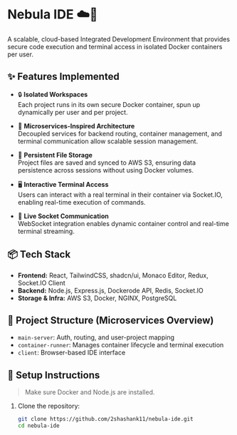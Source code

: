 # Nebula IDE ☁️🚀  
A scalable, cloud-based Integrated Development Environment that provides secure code execution and terminal access in isolated Docker containers per user.

## ✨ Features Implemented

- 🔒 **Isolated Workspaces**  
  Each project runs in its own secure Docker container, spun up dynamically per user and per project.

- 🧠 **Microservices-Inspired Architecture**  
  Decoupled services for backend routing, container management, and terminal communication allow scalable session management.

- 📁 **Persistent File Storage**  
  Project files are saved and synced to AWS S3, ensuring data persistence across sessions without using Docker volumes.

- 🖥️ **Interactive Terminal Access**  
  Users can interact with a real terminal in their container via Socket.IO, enabling real-time execution of commands.

- 🔌 **Live Socket Communication**  
  WebSocket integration enables dynamic container control and real-time terminal streaming.

## 📦 Tech Stack

- **Frontend:** React, TailwindCSS, shadcn/ui, Monaco Editor, Redux, Socket.IO Client  
- **Backend:** Node.js, Express.js, Dockerode API, Redis, Socket.IO  
- **Storage & Infra:** AWS S3, Docker, NGINX, PostgreSQL

## 📁 Project Structure (Microservices Overview)

- `main-server`: Auth, routing, and user-project mapping
- `container-runner`: Manages container lifecycle and terminal execution
- `client`: Browser-based IDE interface

## 🚀 Setup Instructions

> Make sure Docker and Node.js are installed.

1. Clone the repository:
   ```bash
   git clone https://github.com/2shashank11/nebula-ide.git
   cd nebula-ide
